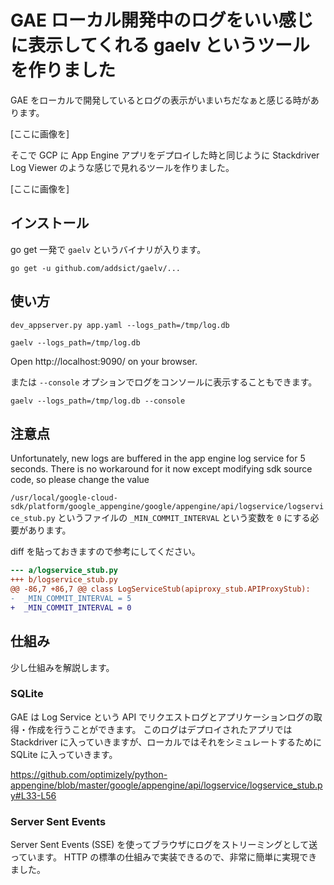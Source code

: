 GAE ローカル開発中のログをいい感じに表示してくれる gaelv というツールを作りました
===

GAE をローカルで開発しているとログの表示がいまいちだなぁと感じる時があります。

[ここに画像を]

そこで GCP に App Engine アプリをデプロイした時と同じように Stackdriver Log Viewer のような感じで見れるツールを作りました。

[ここに画像を]

## インストール

go get 一発で `gaelv` というバイナリが入ります。

```
go get -u github.com/addsict/gaelv/...
```

## 使い方

```
dev_appserver.py app.yaml --logs_path=/tmp/log.db
```

```
gaelv --logs_path=/tmp/log.db
```

Open http://localhost:9090/ on your browser.

または `--console` オプションでログをコンソールに表示することもできます。

```
gaelv --logs_path=/tmp/log.db --console
```

## 注意点

Unfortunately, new logs are buffered in the app engine log service for 5 seconds.
There is no workaround for it now except modifying sdk source code, so please change the value 

`/usr/local/google-cloud-sdk/platform/google_appengine/google/appengine/api/logservice/logservice_stub.py` というファイルの `_MIN_COMMIT_INTERVAL` という変数を `0` にする必要があります。

diff を貼っておきますので参考にしてください。

```diff
--- a/logservice_stub.py
+++ b/logservice_stub.py
@@ -86,7 +86,7 @@ class LogServiceStub(apiproxy_stub.APIProxyStub):
-  _MIN_COMMIT_INTERVAL = 5
+  _MIN_COMMIT_INTERVAL = 0
```

## 仕組み

少し仕組みを解説します。

### SQLite 
GAE は Log Service という API でリクエストログとアプリケーションログの取得・作成を行うことができます。
このログはデプロイされたアプリでは Stackdriver に入っていきますが、ローカルではそれをシミュレートするために SQLite に入っていきます。

https://github.com/optimizely/python-appengine/blob/master/google/appengine/api/logservice/logservice_stub.py#L33-L56

### Server Sent Events
Server Sent Events (SSE) を使ってブラウザにログをストリーミングとして送っています。 
HTTP の標準の仕組みで実装できるので、非常に簡単に実現できました。
